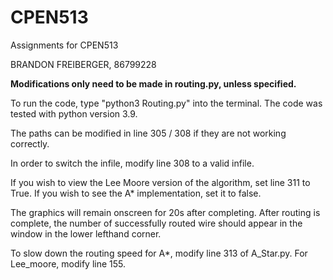 # CPEN513
Assignments for CPEN513

BRANDON FREIBERGER, 86799228

**Modifications only need to be made in routing.py, unless specified.**

To run the code, type "python3 Routing.py" into the terminal. The code was tested with python version 3.9.

The paths can be modified in line 305 / 308 if they are not working correctly.

In order to switch the infile, modify line 308 to a valid infile.

If you wish to view the Lee Moore version of the algorithm, set line 311 to True. If you wish to see the A* implementation, 
set it to false. 

The graphics will remain onscreen for 20s after completing. After routing is complete, the number of successfully routed
wire should appear in the window in the lower lefthand corner.

To slow down the routing speed for A*, modify line 313 of A_Star.py. For Lee_moore, modify line 155.

